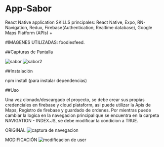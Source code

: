 # App-Sabor
React Native application 
SKILLS principales: React Native, Expo, RN-Navigation, Redux, Firebase(Authentication, Realtime database), Google Maps Platform (APIs) +

#IMAGENES UTILIZADAS: foodiesfeed. 

##Capturas de Pantalla

![sabor](https://github.com/Ezequiel1705/App-saborUnico-RN/assets/83517271/c8c7fe58-ebed-44a9-9057-56398e437b61)
![sabor2](https://github.com/Ezequiel1705/App-saborUnico-RN/assets/83517271/1d64e6ea-8c97-483c-a2de-278dd6670494)

##Instalación 

npm install (para instalar dependencias)

##Uso 

Una vez clonado/descargado el proyecto, se debe crear sus propias credenciales en firebase y cloud plataform, asi puede utilizar la Apis de Maps, Registro de firebase y guardado de ordenes. 
Por mientras puede cambiar la logica en la navegacion principal que se encuentra en la carpeta NAVIGATION - INDEX.JS, se debe modificar la condicion a TRUE.

ORIGINAL
![captura de navegacion](https://github.com/Ezequiel1705/App-saborUnico-RN/assets/83517271/b046f4c1-9b5e-4440-8250-438c73f8c6d5)

MODIFICACIÓN 
![modificacion de user](https://github.com/Ezequiel1705/App-saborUnico-RN/assets/83517271/2f4c0c1a-4e64-4788-83fe-f9a8fde1e40f)

